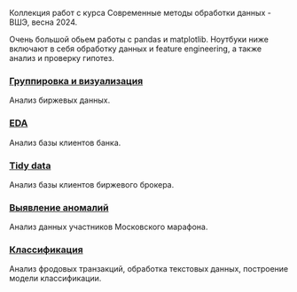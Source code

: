 Коллекция работ с курса Современные методы обработки данных - ВШЭ, весна 2024.

Очень большой обьем работы с pandas и matplotlib. Ноутбуки ниже включают в себя обработку данных и feature engineering, а также анализ и проверку гипотез.

### [Группировка и визуализация](2%20Группировки%20и%20визуализации/2%20Группировки%20и%20визуализации.ipynb)
Анализ биржевых данных.

### [EDA](3%20EDA/3%20EDA.ipynb)
Анализ базы клиентов банка.

### [Tidy data](4%20Tidy%20data/4%20Tidy%20data.ipynb)
Анализ базы клиентов биржевого брокера.

### [Выявление аномалий](5%20Выявление%20аномалий/5%20Выявление%20аномалий.ipynb)
Анализ данных участников Московского марафона.

### [Классификация](6%20Классификация/6%20Классификация.ipynb)
Анализ фродовых транзакций, обработка текстовых данных, построение модели классификации.
